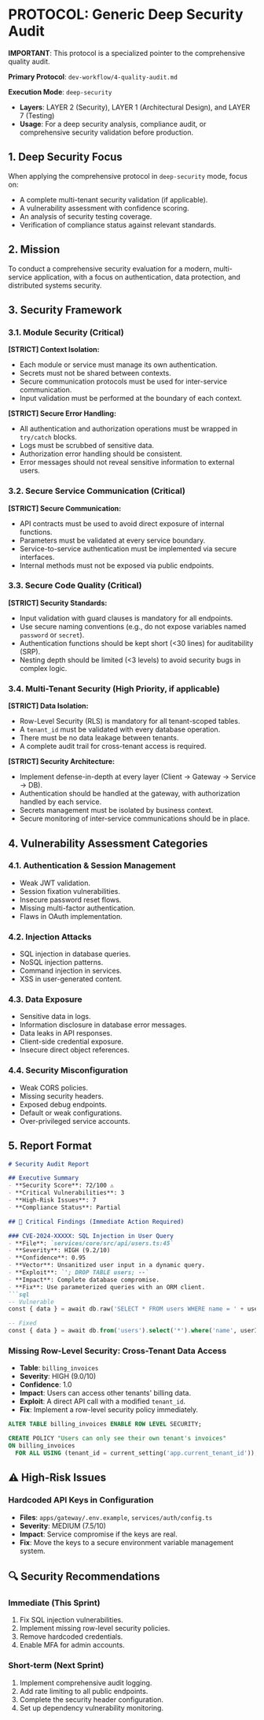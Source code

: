 # PROTOCOL: Generic Deep Security Audit

**IMPORTANT**: This protocol is a specialized pointer to the comprehensive quality audit.

**Primary Protocol**: `dev-workflow/4-quality-audit.md`

**Execution Mode**: `deep-security`
- **Layers**: LAYER 2 (Security), LAYER 1 (Architectural Design), and LAYER 7 (Testing)
- **Usage**: For a deep security analysis, compliance audit, or comprehensive security validation before production.

## 1. Deep Security Focus

When applying the comprehensive protocol in `deep-security` mode, focus on:
-   A complete multi-tenant security validation (if applicable).
-   A vulnerability assessment with confidence scoring.
-   An analysis of security testing coverage.
-   Verification of compliance status against relevant standards.

## 2. Mission

To conduct a comprehensive security evaluation for a modern, multi-service application, with a focus on authentication, data protection, and distributed systems security.

## 3. Security Framework

### 3.1. Module Security (Critical)
**[STRICT] Context Isolation:**
-   Each module or service must manage its own authentication.
-   Secrets must not be shared between contexts.
-   Secure communication protocols must be used for inter-service communication.
-   Input validation must be performed at the boundary of each context.

**[STRICT] Secure Error Handling:**
-   All authentication and authorization operations must be wrapped in `try/catch` blocks.
-   Logs must be scrubbed of sensitive data.
-   Authorization error handling should be consistent.
-   Error messages should not reveal sensitive information to external users.

### 3.2. Secure Service Communication (Critical)
**[STRICT] Secure Communication:**
-   API contracts must be used to avoid direct exposure of internal functions.
-   Parameters must be validated at every service boundary.
-   Service-to-service authentication must be implemented via secure interfaces.
-   Internal methods must not be exposed via public endpoints.

### 3.3. Secure Code Quality (Critical)
**[STRICT] Security Standards:**
-   Input validation with guard clauses is mandatory for all endpoints.
-   Use secure naming conventions (e.g., do not expose variables named `password` or `secret`).
-   Authentication functions should be kept short (<30 lines) for auditability (SRP).
-   Nesting depth should be limited (<3 levels) to avoid security bugs in complex logic.

### 3.4. Multi-Tenant Security (High Priority, if applicable)
**[STRICT] Data Isolation:**
-   Row-Level Security (RLS) is mandatory for all tenant-scoped tables.
-   A `tenant_id` must be validated with every database operation.
-   There must be no data leakage between tenants.
-   A complete audit trail for cross-tenant access is required.

**[STRICT] Security Architecture:**
-   Implement defense-in-depth at every layer (Client → Gateway → Service → DB).
-   Authentication should be handled at the gateway, with authorization handled by each service.
-   Secrets management must be isolated by business context.
-   Secure monitoring of inter-service communications should be in place.

## 4. Vulnerability Assessment Categories

### 4.1. Authentication & Session Management
-   Weak JWT validation.
-   Session fixation vulnerabilities.
-   Insecure password reset flows.
-   Missing multi-factor authentication.
-   Flaws in OAuth implementation.

### 4.2. Injection Attacks
-   SQL injection in database queries.
-   NoSQL injection patterns.
-   Command injection in services.
-   XSS in user-generated content.

### 4.3. Data Exposure
-   Sensitive data in logs.
-   Information disclosure in database error messages.
-   Data leaks in API responses.
-   Client-side credential exposure.
-   Insecure direct object references.

### 4.4. Security Misconfiguration
-   Weak CORS policies.
-   Missing security headers.
-   Exposed debug endpoints.
-   Default or weak configurations.
-   Over-privileged service accounts.

## 5. Report Format

```markdown
# Security Audit Report

## Executive Summary
- **Security Score**: 72/100 ⚠️
- **Critical Vulnerabilities**: 3
- **High-Risk Issues**: 7  
- **Compliance Status**: Partial

## 🚨 Critical Findings (Immediate Action Required)

### CVE-2024-XXXXX: SQL Injection in User Query
- **File**: `services/core/src/api/users.ts:45`
- **Severity**: HIGH (9.2/10)
- **Confidence**: 0.95
- **Vector**: Unsanitized user input in a dynamic query.
- **Exploit**: `'; DROP TABLE users; --`
- **Impact**: Complete database compromise.
- **Fix**: Use parameterized queries with an ORM client.
```sql
-- Vulnerable
const { data } = await db.raw('SELECT * FROM users WHERE name = ' + userInput); // UNSAFE

-- Fixed  
const { data } = await db.from('users').select('*').where('name', userInput); // SAFE
```

### Missing Row-Level Security: Cross-Tenant Data Access
- **Table**: `billing_invoices`
- **Severity**: HIGH (9.0/10)
- **Confidence**: 1.0
- **Impact**: Users can access other tenants' billing data.
- **Exploit**: A direct API call with a modified `tenant_id`.
- **Fix**: Implement a row-level security policy immediately.
```sql
ALTER TABLE billing_invoices ENABLE ROW LEVEL SECURITY;

CREATE POLICY "Users can only see their own tenant's invoices" 
ON billing_invoices
  FOR ALL USING (tenant_id = current_setting('app.current_tenant_id'));
```

## ⚠️ High-Risk Issues

### Hardcoded API Keys in Configuration
- **Files**: `apps/gateway/.env.example`, `services/auth/config.ts`
- **Severity**: MEDIUM (7.5/10)
- **Impact**: Service compromise if the keys are real.
- **Fix**: Move the keys to a secure environment variable management system.

## 🔍 Security Recommendations

### Immediate (This Sprint)
1.  Fix SQL injection vulnerabilities.
2.  Implement missing row-level security policies.
3.  Remove hardcoded credentials.
4.  Enable MFA for admin accounts.

### Short-term (Next Sprint)
1.  Implement comprehensive audit logging.
2.  Add rate limiting to all public endpoints.
3.  Complete the security header configuration.
4.  Set up dependency vulnerability monitoring.